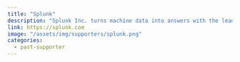 ```yaml
---
title: "Splunk"
description: "Splunk Inc. turns machine data into answers with the leading platform to tackle the toughest IT, IoT and security challenges."
link: https://splunk.com
image: "/assets/img/supporters/splunk.png"
categories:
  - past-supporter
---
```

